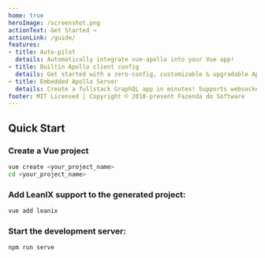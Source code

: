 ```yaml
---
home: true
heroImage: /screenshot.png
actionText: Get Started →
actionLink: /guide/
features:
- title: Auto-pilot
  details: Automatically integrate vue-apollo into your Vue app!
- title: Builtin Apollo client config
  details: Get started with a zero-config, customizable & upgradable Apollo client
- title: Embedded Apollo Server
  details: Create a fullstack GraphQL app in minutes! Supports websocket subscriptions and more!
footer: MIT Licensed | Copyright © 2018-present Fazenda do Software
---
```


## Quick Start

### Create a Vue project
```bash
vue create <your_project_name>
cd <your_project_name>
```

### Add LeanIX support to the generated project:
```bash
vue add leanix
```

### Start the development server:
```bash
npm run serve
```